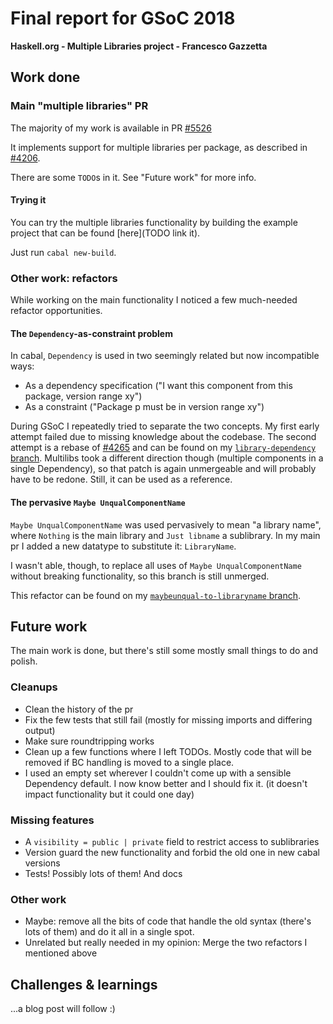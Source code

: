 # Final report for GSoC 2018

**Haskell.org - Multiple Libraries project - Francesco Gazzetta**

## Work done

### Main "multiple libraries" PR

The majority of my work is available in PR [#5526](https://github.com/haskell/cabal/pull/5526)

It implements support for multiple libraries per package, as described in
[#4206](https://github.com/haskell/cabal/issues/4206).

There are some `TODO`s in it. See "Future work" for more info.

#### Trying it

You can try the multiple libraries functionality by building the example project
that can be found [here](TODO link it).

Just run `cabal new-build`.

### Other work: refactors

While working on the main functionality I noticed a few much-needed refactor
opportunities.

#### The `Dependency`-as-constraint problem

In cabal, `Dependency` is used in two seemingly related but now incompatible
ways:

* As a dependency specification ("I want this component from this package, version range xy")
* As a constraint ("Package p must be in version range xy")

During GSoC I repeatedly tried to separate the two concepts.
My first early attempt failed due to missing knowledge about the codebase.
The second attempt is a rebase of [#4265](https://github.com/haskell/cabal/pull/4265)
and can be found on my [`library-dependency` branch](https://github.com/fgaz/cabal/tree/library-dependency).
Multilibs took a different direction though (multiple components in a single Dependency),
so that patch is again unmergeable and will probably have to be redone.
Still, it can be used as a reference.

#### The pervasive `Maybe UnqualComponentName`

`Maybe UnqualComponentName` was used pervasively to mean "a library name", where
`Nothing` is the main library and `Just libname` a sublibrary.
In my main pr I added a new datatype to substitute it: `LibraryName`.

I wasn't able, though, to replace all uses of `Maybe UnqualComponentName`
without breaking functionality, so this branch is still unmerged.

This refactor can be found on my [`maybeunqual-to-libraryname` branch](https://github.com/fgaz/cabal/tree/maybeunqual-to-libraryname).

## Future work

The main work is done, but there's still some mostly small things to do and polish.

### Cleanups

* Clean the history of the pr
* Fix the few tests that still fail (mostly for missing imports and differing output)
* Make sure roundtripping works
* Clean up a few functions where I left TODOs. Mostly code that will be removed
  if BC handling is moved to a single place.
* I used an empty set wherever I couldn't come up with a sensible Dependency default.
  I now know better and I should fix it. (it doesn't impact functionality but it could one day)

### Missing features

* A `visibility = public | private` field to restrict access to sublibraries
* Version guard the new functionality and forbid the old one in new cabal versions
* Tests! Possibly lots of them! And docs

### Other work

* Maybe: remove all the bits of code that handle the old syntax (there's lots
  of them) and do it all in a single spot.
* Unrelated but really needed in my opinion: Merge the two refactors I mentioned above

## Challenges & learnings

...a blog post will follow :)

